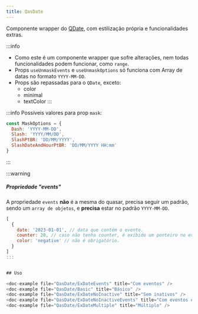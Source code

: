 ```yaml
---
title: QasDate
---
```


Componente wrapper do [QDate](https://quasar.dev/vue-components/date#introduction), com estilização própria e funcionalidades extras.

<doc-api file="date/QasDate" name="QasDate" />

:::info
- Como este é um componente wrapper que sofre alterações, nem todas funcionalidades podem funcionar, como `range`.
- Props `useUnmaskEvents` e `useUnmaskOptions` só funciona com Array de datas no formato `YYYY-MM-DD`.
- Props são repassadas para o `QDate`, exceto:
  - color
  - minimal
  - textColor
:::

:::info
Possíveis valores para prop `mask`:

```js
const MaskOptions = {
  Dash: 'YYYY-MM-DD',
  Slash: 'YYYY/MM/DD',
  SlashPtBR: 'DD/MM/YYYY',
  SlashDateAndHourPtBR: 'DD/MM/YYYY HH:mm'
}
```
:::

:::warning
##### Propriedade "events"

A propriedade `events` **não** é a mesma do quasar, precisa seguir um padrão, sendo um `array de objetos`, e **precisa** estar no padrão `YYYY-MM-DD`.

```js
[
  {
    date: '2023-01-01', // data que contém o evento.
    counter: 20, // caso não tenha counter, é exibido um ponteiro no evento.
    color: 'negative' // não é obrigatório.
  }
]
:::


## Uso

<doc-example file="QasDate/ExDateEvents" title="Com eventos" />
<doc-example file="QasDate/Basic" title="Básico" />
<doc-example file="QasDate/ExDateNoInactive" title="Sem inativos" />
<doc-example file="QasDate/ExDateNoInactiveEvents" title="Com eventos e sem inativos" />
<doc-example file="QasDate/ExDateMultiple" title="Múltiplo" />
